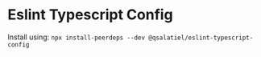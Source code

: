 # Eslint Typescript Config

Install using: `npx install-peerdeps --dev @qsalatiel/eslint-typescript-config`